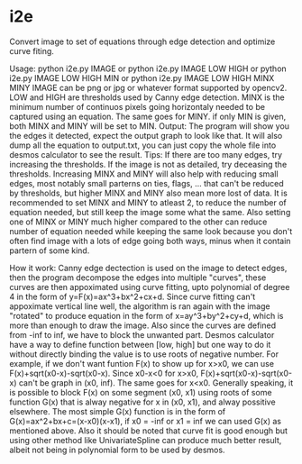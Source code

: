 # i2e
Convert image to set of equations through edge detection and optimize curve fiting.

Usage:
python i2e.py IMAGE
or
python i2e.py IMAGE LOW HIGH
or
python i2e.py IMAGE LOW HIGH MIN
or
python i2e.py IMAGE LOW HIGH MINX MINY
IMAGE can be png or jpg or whatever format supported by opencv2.
LOW and HIGH are thresholds used by Canny edge detection.
MINX is the minimum number of continuos pixels going horizontaly needed to be captured using an equation. The same goes for MINY. if only MIN is given, both MINX and MINY will be set to MIN.
Output:
The program will show you the edges it detected, expect the output graph to look like that. It will also dump all the equation to output.txt, you can just copy the whole file into desmos calculator to see the result.
Tips:
If there are too many edges, try increasing the thresholds.
If the image is not as detailed, try deceasing the thresholds.
Increasing MINX and MINY will also help with reducing small edges, most notably small parterns on ties, flags, ... that can't be reduced by thresholds, but higher MINX and MINY also mean more lost of data.
It is recommended to set MINX and MINY to atleast 2, to reduce the number of equation needed, but still keep the image some what the same. Also setting one of MINX or MINY much higher compared to the other can reduce number of equation needed while keeping the same look because you don't often find image with a lots of edge going both ways, minus when it contain partern of some kind.

How it work:
Canny edge dectection is used on the image to detect edges, then the program decompose the edges into multiple "curves", these curves are then appoximated using curve fitting, upto polynomial of degree 4 in the form of y=F(x)=ax^3+bx^2+cx+d. Since curve fitting can't appoximate vertical line well, the algorithm is ran again with the image "rotated" to produce equation in the form of x=ay^3+by^2+cy+d, which is more than enough to draw the image. Also since the curves are defined from -inf to inf, we have to block the unwanted part. Desmos calculator have a way to define function between [low, high] but one way to do it without directly binding the value is to use roots of negative number. For example, if we don't want funtion F(x) to show up for x>x0, we can use F(x)+sqrt(x0-x)-sqrt(x0-x). Since x0-x<0 for x>x0, F(x)+sqrt(x0-x)-sqrt(x0-x) can't be graph in (x0, inf). The same goes for x<x0. Generally speaking, it is possible to block F(x) on some segment (x0, x1) using roots of some function G(x) that is alway negative for x in (x0, x1), and alway possitive elsewhere. The most simple G(x) function is in the form of G(x)=ax^2+bx+c=(x-x0)(x-x1), if x0 = -inf or x1 = inf we can used G(x) as mentioned above.
Also it should be noted that curve fit is good enough but using other method like UnivariateSpline can produce much better result, albeit not being in polynomial form to be used by desmos.
